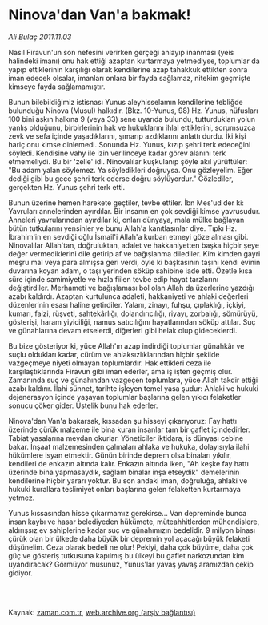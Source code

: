 # Ninova'dan Van'a bakmak!

*Ali Bulaç 2011.11.03*

<td class="columnist-detail">
<p>Nasıl Firavun'un son nefesini verirken gerçeği anlayıp inanması (yeis halindeki imanı) onu hak ettiği azaptan kurtarmaya yetmediyse, toplumlar da yapıp ettiklerinin karşılığı olarak kendilerine azap tahakkuk ettikten sonra iman edecek olsalar, imanları onlara bir fayda sağlamaz, nitekim geçmişte kimseye fayda sağlamamıştır.</p>
<p>
<div id="haberMetinDiv">
<p>Bunun bilebildiğimiz istisnası Yunus aleyhisselamın kendilerine tebliğde bulunduğu Ninova (Musul) halkıdır. (Bkz. 10-Yunus, 98) Hz. Yunus, nüfusları 100 bini aşkın halkına 9 (veya 33) sene uyarıda bulundu, tutturdukları yolun yanlış olduğunu, birbirlerinin hak ve hukuklarını ihlal ettiklerini, sorumsuzca zevk ve sefa içinde yaşadıklarını, şımarıp azdıklarını anlattı durdu. İki kişi hariç onu kimse dinlemedi. Sonunda Hz. Yunus, kızıp şehri terk edeceğini söyledi. Kendisine vahy ile izin verilinceye kadar görev alanını terk etmemeliydi. Bu bir 'zelle' idi. Ninovalılar kuşkulanıp şöyle akıl yürüttüler: "Bu adam yalan söylemez. Ya söyledikleri doğruysa. Onu gözleyelim. Eğer dediği gibi bu gece şehri terk ederse doğru söylüyordur." Gözlediler, gerçekten Hz. Yunus şehri terk etti.
<p>Bunun üzerine hemen harekete geçtiler, tevbe ettiler. İbn Mes'ud der ki: Yavruları annelerinden ayırdılar. Bir insanın en çok sevdiği kimse yavrusudur. Anneleri yavrularından ayırdılar ki, onları dünyaya, mala mülke bağlayan bütün tutkularını yensinler ve bunu Allah'a kanıtlasınlar diye. Tıpkı Hz. İbrahim'in en sevdiği oğlu İsmail'i Allah'a kurban etmeyi göze alması gibi. Ninovalılar Allah'tan, doğruluktan, adalet ve hakkaniyetten başka hiçbir şeye değer vermediklerini dile getirip af ve bağışlanma dilediler. Kim kimden gayri meşru mal veya para almışsa geri verdi, öyle ki başkasının taşını kendi evinin duvarına koyan adam, o taşı yerinden söküp sahibine iade etti. Özetle kısa süre içinde samimiyetle ve hızla fiilen tevbe edip hayat tarzlarını değiştirdiler. Merhameti ve bağışlaması bol olan Allah da üzerlerine yazdığı azabı kaldırdı. Azaptan kurtulunca adaleti, hakkaniyeti ve ahlaki değerleri düzenlerinin esası haline getirdiler. Yalanı, zinayı, fuhşu, çıplaklığı, içkiyi, kumarı, faizi, rüşveti, sahtekârlığı, dolandırıcılığı, riyayı, zorbalığı, sömürüyü, gösterişi, haram yiyiciliği, namus satıcılığını hayatlarından söküp attılar. Suç ve günahlarına devam etselerdi, diğerleri gibi helak olup gideceklerdi.
<p>Bu bize gösteriyor ki, yüce Allah'ın azap indirdiği toplumlar günahkâr ve suçlu oldukları kadar, cürüm ve ahlaksızlıklarından hiçbir şekilde vazgeçmeye niyeti olmayan toplumlardır. Hak ettikleri ceza ile karşılaştıklarında Firavun gibi iman ederler, ama iş işten geçmiş olur. Zamanında suç ve günahından vazgeçen toplumlara, yüce Allah takdir ettiği azabı kaldırır. İlahi sünnet, tarihte işleyen temel yasa şudur: Ahlaki ve hukuki dejenerasyon içinde yaşayan toplumlar başlarına gelen yıkıcı felaketler sonucu çöker gider. Üstelik bunu hak ederler.
<p>Ninova'dan Van'a bakarsak, kıssadan şu hisseyi çıkarıyoruz: Fay hattı üzerinde çürük malzeme ile bina kuran insanlar tam bir gaflet içindedirler. Tabiat yasalarına meydan okurlar. Yöneticiler iktidara, iş dünyası cebine bakar. İnşaat malzemesinden çalmaları ahlaka ve hukuka, dolayısıyla ilahi hükümlere isyan etmektir. Günün birinde deprem olsa binaları yıkılır, kendileri de enkazın altında kalır. Enkazın altında iken, "Ah keşke fay hattı üzerinde bina yapmasaydık, sağlam binalar inşa etseydik" demelerinin kendilerine hiçbir yararı yoktur. Bu son andaki iman, doğruluğa, ahlaki ve hukuki kurallara teslimiyet onları başlarına gelen felaketten kurtarmaya yetmez.
<p>Yunus kıssasından hisse çıkarmamız gerekirse... Van depreminde bunca insan kaybı ve hasar belediyeden hükümete, müteahhitlerden mühendislere, aldırışsız ev sahiplerine kadar suç ve günahımızın bedelidir. 9 milyon binası çürük olan bir ülkede daha büyük bir depremin yol açacağı büyük felaketi düşünelim. Ceza olarak bedeli ne olur! Pekiyi, daha çok büyüme, daha çok güç ve gösteriş tutkusuna kapılmış bu ülkeyi bu gaflet narkozundan kim uyandıracak? Görmüyor musunuz, Yunus'lar yavaş yavaş aramızdan çekip gidiyor. </p></p></p></p></p></div>
</p>


<p><br>
		 </br></p></td>

Kaynak: [zaman.com.tr](http://zaman.com.tr/yazar.do?yazino=1197841), [web.archive.org (arşiv bağlantısı)](http://web.archive.org/web/20120107204418/http://www.zaman.com.tr:80/yazar.do?yazino=1197841)
